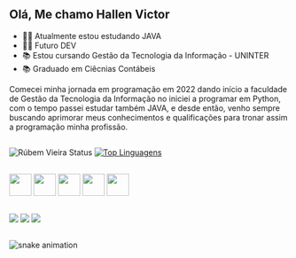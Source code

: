 ## Olá, Me chamo Hallen Victor 


- 👩‍🎓 Atualmente estou estudando JAVA
- 👩‍🎓 Futuro DEV
- 📚 Estou cursando Gestão da Tecnologia da Informação - UNINTER
- 📚 Graduado em Ciêcnias Contábeis

Comecei minha jornada em programação em 2022 dando início a faculdade de Gestão da Tecnologia da Informação no iniciei a programar em Python, com o tempo passei estudar também JAVA, e desde então, venho sempre buscando aprimorar meus conhecimentos e qualificações para tronar assim a programação minha profissão.

##
![Rúbem Vieira Status](https://github-readme-stats.vercel.app/api?username=hallen1995&show_icons=true&theme=radical)
[![Top Linguagens](https://github-readme-stats.vercel.app/api/top-langs/?username=hallen1995&layout=compact&theme=radical)](https://github.com/hallen1995/github-readme-stats)

##

  <div style="display: inline; gap:20px">
    <img style="height:40px" src="https://cdn.jsdelivr.net/gh/devicons/devicon/icons/java/java-original.svg" />
    <img style="height:40px" src="https://cdn.jsdelivr.net/gh/devicons/devicon/icons/python/python-original.svg" />
    <img style="height:40px" src="https://cdn.jsdelivr.net/gh/devicons/devicon/icons/javascript/javascript-original.svg">
    <img style="height:40px" src="https://cdn.jsdelivr.net/gh/devicons/devicon/icons/git/git-original.svg">
    <img style="height:40px" src="https://cdn.jsdelivr.net/gh/devicons/devicon/icons/github/github-original.svg">

 ##
 
 <div>
  <a href="https://instagram.com/hallenvictor" target="_blank"><img src="https://img.shields.io/badge/-Instagram-%23E4405F?style=for-the-badge&logo=instagram&logoColor=white" target="_blank"></a>
  <a href = "mailto:hallenvictor15@gmail.com"><img src="https://img.shields.io/badge/-Gmail-%23333?style=for-the-badge&logo=gmail&logoColor=white" target="_blank"></a>
  <a href = "https://www.linkedin.com/in/hallen-barreto-9629a8189/" target="_blank"><img src="https://img.shields.io/badge/-LinkedIn-%230077B5?style=for-the-badge&logo=linkedin&logoColor=white" target="_blank"></a> 
  
</div>

##

![snake animation](https://github.com/hallen1995/hallen1995/blob/output/github-contribution-grid-snake.svg)

</div>

          
